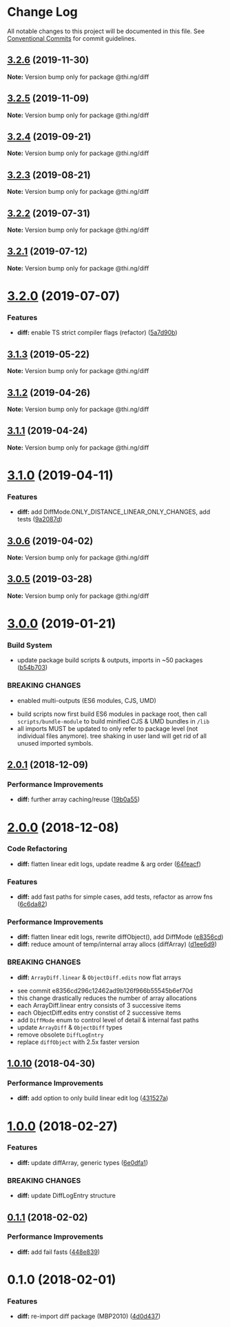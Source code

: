 # Change Log

All notable changes to this project will be documented in this file.
See [Conventional Commits](https://conventionalcommits.org) for commit guidelines.

## [3.2.6](https://github.com/thi-ng/umbrella/compare/@thi.ng/diff@3.2.5...@thi.ng/diff@3.2.6) (2019-11-30)

**Note:** Version bump only for package @thi.ng/diff





## [3.2.5](https://github.com/thi-ng/umbrella/compare/@thi.ng/diff@3.2.4...@thi.ng/diff@3.2.5) (2019-11-09)

**Note:** Version bump only for package @thi.ng/diff





## [3.2.4](https://github.com/thi-ng/umbrella/compare/@thi.ng/diff@3.2.3...@thi.ng/diff@3.2.4) (2019-09-21)

**Note:** Version bump only for package @thi.ng/diff





## [3.2.3](https://github.com/thi-ng/umbrella/compare/@thi.ng/diff@3.2.2...@thi.ng/diff@3.2.3) (2019-08-21)

**Note:** Version bump only for package @thi.ng/diff





## [3.2.2](https://github.com/thi-ng/umbrella/compare/@thi.ng/diff@3.2.1...@thi.ng/diff@3.2.2) (2019-07-31)

**Note:** Version bump only for package @thi.ng/diff





## [3.2.1](https://github.com/thi-ng/umbrella/compare/@thi.ng/diff@3.2.0...@thi.ng/diff@3.2.1) (2019-07-12)

**Note:** Version bump only for package @thi.ng/diff





# [3.2.0](https://github.com/thi-ng/umbrella/compare/@thi.ng/diff@3.1.3...@thi.ng/diff@3.2.0) (2019-07-07)


### Features

* **diff:** enable TS strict compiler flags (refactor) ([5a7d90b](https://github.com/thi-ng/umbrella/commit/5a7d90b))





## [3.1.3](https://github.com/thi-ng/umbrella/compare/@thi.ng/diff@3.1.2...@thi.ng/diff@3.1.3) (2019-05-22)

**Note:** Version bump only for package @thi.ng/diff





## [3.1.2](https://github.com/thi-ng/umbrella/compare/@thi.ng/diff@3.1.1...@thi.ng/diff@3.1.2) (2019-04-26)

**Note:** Version bump only for package @thi.ng/diff





## [3.1.1](https://github.com/thi-ng/umbrella/compare/@thi.ng/diff@3.1.0...@thi.ng/diff@3.1.1) (2019-04-24)

**Note:** Version bump only for package @thi.ng/diff





# [3.1.0](https://github.com/thi-ng/umbrella/compare/@thi.ng/diff@3.0.6...@thi.ng/diff@3.1.0) (2019-04-11)


### Features

* **diff:** add DiffMode.ONLY_DISTANCE_LINEAR_ONLY_CHANGES, add tests ([9a2087d](https://github.com/thi-ng/umbrella/commit/9a2087d))





## [3.0.6](https://github.com/thi-ng/umbrella/compare/@thi.ng/diff@3.0.5...@thi.ng/diff@3.0.6) (2019-04-02)

**Note:** Version bump only for package @thi.ng/diff





## [3.0.5](https://github.com/thi-ng/umbrella/compare/@thi.ng/diff@3.0.4...@thi.ng/diff@3.0.5) (2019-03-28)

**Note:** Version bump only for package @thi.ng/diff







# [3.0.0](https://github.com/thi-ng/umbrella/compare/@thi.ng/diff@2.0.2...@thi.ng/diff@3.0.0) (2019-01-21)


### Build System

* update package build scripts & outputs, imports in ~50 packages ([b54b703](https://github.com/thi-ng/umbrella/commit/b54b703))


### BREAKING CHANGES

* enabled multi-outputs (ES6 modules, CJS, UMD)

- build scripts now first build ES6 modules in package root, then call
  `scripts/bundle-module` to build minified CJS & UMD bundles in `/lib`
- all imports MUST be updated to only refer to package level
  (not individual files anymore). tree shaking in user land will get rid of
  all unused imported symbols.


## [2.0.1](https://github.com/thi-ng/umbrella/compare/@thi.ng/diff@2.0.0...@thi.ng/diff@2.0.1) (2018-12-09)


### Performance Improvements

* **diff:** further array caching/reuse ([19b0a55](https://github.com/thi-ng/umbrella/commit/19b0a55))


# [2.0.0](https://github.com/thi-ng/umbrella/compare/@thi.ng/diff@1.1.4...@thi.ng/diff@2.0.0) (2018-12-08)


### Code Refactoring

* **diff:** flatten linear edit logs, update readme & arg order ([64feacf](https://github.com/thi-ng/umbrella/commit/64feacf))


### Features

* **diff:** add fast paths for simple cases, add tests, refactor as arrow fns ([6c6da82](https://github.com/thi-ng/umbrella/commit/6c6da82))


### Performance Improvements

* **diff:** flatten linear edit logs, rewrite diffObject(), add DiffMode ([e8356cd](https://github.com/thi-ng/umbrella/commit/e8356cd))
* **diff:** reduce amount of temp/internal array allocs (diffArray) ([d1ee6d9](https://github.com/thi-ng/umbrella/commit/d1ee6d9))


### BREAKING CHANGES

* **diff:** `ArrayDiff.linear` & `ObjectDiff.edits` now flat arrays

- see commit e8356cd296c12462ad9b126f966b55545b6ef70d
- this change drastically reduces the number of array allocations
- each ArrayDiff.linear entry consists of 3 successive items
- each ObjectDiff.edits entry constist of 2 successive items
- add `DiffMode` enum to control level of detail & internal fast paths
- update `ArrayDiff` & `ObjectDiff` types
- remove obsolete `DiffLogEntry`
- replace `diffObject` with 2.5x faster version

<a name="1.0.10"></a>
## [1.0.10](https://github.com/thi-ng/umbrella/compare/@thi.ng/diff@1.0.9...@thi.ng/diff@1.0.10) (2018-04-30)


### Performance Improvements

* **diff:** add option to only build linear edit log ([431527a](https://github.com/thi-ng/umbrella/commit/431527a))


<a name="1.0.0"></a>
# [1.0.0](https://github.com/thi-ng/umbrella/compare/@thi.ng/diff@0.1.3...@thi.ng/diff@1.0.0) (2018-02-27)


### Features

* **diff:** update diffArray, generic types ([6e0dfa1](https://github.com/thi-ng/umbrella/commit/6e0dfa1))


### BREAKING CHANGES

* **diff:** update DiffLogEntry structure


<a name="0.1.1"></a>
## [0.1.1](https://github.com/thi-ng/umbrella/compare/@thi.ng/diff@0.1.0...@thi.ng/diff@0.1.1) (2018-02-02)


### Performance Improvements

* **diff:** add fail fasts ([448e839](https://github.com/thi-ng/umbrella/commit/448e839))


<a name="0.1.0"></a>
# 0.1.0 (2018-02-01)


### Features

* **diff:** re-import diff package (MBP2010) ([4d0d437](https://github.com/thi-ng/umbrella/commit/4d0d437))
